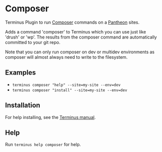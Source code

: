 # Composer

Terminus Plugin to run [Composer](https://getcomposer.org) commands on a [Pantheon](https://www.pantheon.io) sites.

Adds a command 'composer' to Terminus which you can use just like 'drush' or 'wp'.  The results from the composer command
are automatically committed to your git repo.

Note that you can only run composer on dev or multidev environments as composer will almost always need to write to the 
filesystem.

## Examples
* `terminus composer "help" --site=my-site --env=dev`
* `terminus composer "install" --site=my-site --env=dev`


## Installation
For help installing, see the [Terminus manual](https://pantheon.io/docs/terminus/plugins).

## Help
Run `terminus help composer` for help.
